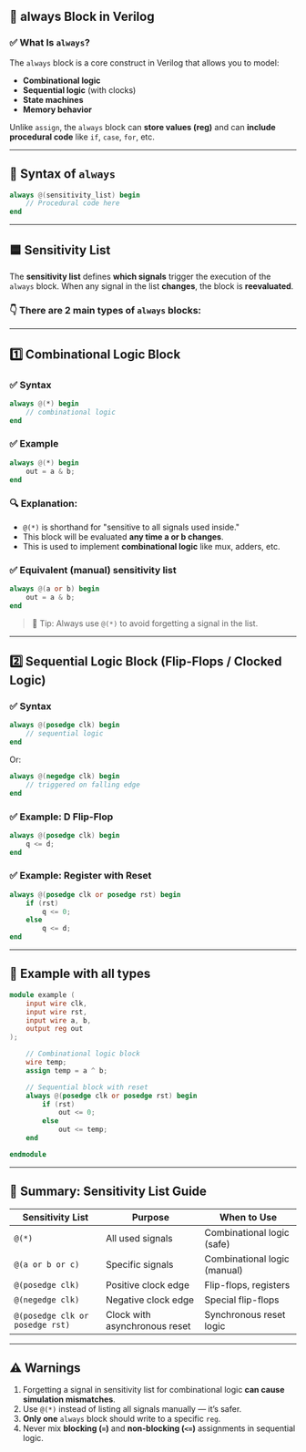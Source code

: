 ## 🔁 always Block in Verilog

### ✅ What Is `always`?

The `always` block is a core construct in Verilog that allows you to model:

* **Combinational logic**
* **Sequential logic** (with clocks)
* **State machines**
* **Memory behavior**

Unlike `assign`, the `always` block can **store values (reg)** and can **include procedural code** like `if`, `case`, `for`, etc.

---

## 🧠 Syntax of `always`

```verilog
always @(sensitivity_list) begin
    // Procedural code here
end
```

---

## 🟦 Sensitivity List

The **sensitivity list** defines **which signals** trigger the execution of the `always` block. When any signal in the list **changes**, the block is **reevaluated**.

### 👇 There are 2 main types of `always` blocks:

---

## 1️⃣ Combinational Logic Block

### ✅ Syntax

```verilog
always @(*) begin
    // combinational logic
end
```

### ✅ Example

```verilog
always @(*) begin
    out = a & b;
end
```

### 🔍 Explanation:

* `@(*)` is shorthand for "sensitive to all signals used inside."
* This block will be evaluated **any time a or b changes**.
* This is used to implement **combinational logic** like mux, adders, etc.

### ✅ Equivalent (manual) sensitivity list

```verilog
always @(a or b) begin
    out = a & b;
end
```

> 🧠 Tip: Always use `@(*)` to avoid forgetting a signal in the list.

---

## 2️⃣ Sequential Logic Block (Flip-Flops / Clocked Logic)

### ✅ Syntax

```verilog
always @(posedge clk) begin
    // sequential logic
end
```

Or:

```verilog
always @(negedge clk) begin
    // triggered on falling edge
end
```

### ✅ Example: D Flip-Flop

```verilog
always @(posedge clk) begin
    q <= d;
end
```

### ✅ Example: Register with Reset

```verilog
always @(posedge clk or posedge rst) begin
    if (rst)
        q <= 0;
    else
        q <= d;
end
```

---

## 🧪 Example with all types

```verilog
module example (
    input wire clk,
    input wire rst,
    input wire a, b,
    output reg out
);

    // Combinational logic block
    wire temp;
    assign temp = a ^ b;

    // Sequential block with reset
    always @(posedge clk or posedge rst) begin
        if (rst)
            out <= 0;
        else
            out <= temp;
    end

endmodule
```

---

## 🧠 Summary: Sensitivity List Guide

| Sensitivity List                | Purpose                       | When to Use                  |
| ------------------------------- | ----------------------------- | ---------------------------- |
| `@(*)`                          | All used signals              | Combinational logic (safe)   |
| `@(a or b or c)`                | Specific signals              | Combinational logic (manual) |
| `@(posedge clk)`                | Positive clock edge           | Flip-flops, registers        |
| `@(negedge clk)`                | Negative clock edge           | Special flip-flops           |
| `@(posedge clk or posedge rst)` | Clock with asynchronous reset | Synchronous reset logic      |

---

## ⚠️ Warnings

1. Forgetting a signal in sensitivity list for combinational logic **can cause simulation mismatches**.
2. Use `@(*)` instead of listing all signals manually — it’s safer.
3. **Only one** `always` block should write to a specific `reg`.
4. Never mix **blocking (`=`)** and **non-blocking (`<=`)** assignments in sequential logic.




